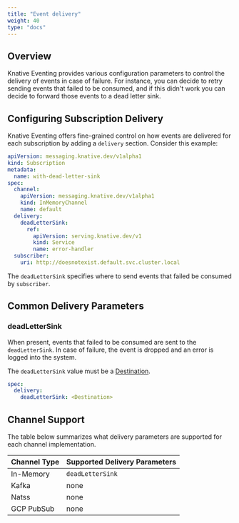 ```yaml
---
title: "Event delivery"
weight: 40
type: "docs"
---
```


## Overview

Knative Eventing provides various configuration parameters to control the delivery
of events in case of failure. For instance, you can decide to retry sending events
that failed to be consumed, and if this didn't work you can decide to forward those
events to a dead letter sink.

## Configuring Subscription Delivery

Knative Eventing offers fine-grained control on how events are delivered for each subscription by adding a `delivery` section. Consider this example:

```yaml
apiVersion: messaging.knative.dev/v1alpha1
kind: Subscription
metadata:
  name: with-dead-letter-sink
spec:
  channel:
    apiVersion: messaging.knative.dev/v1alpha1
    kind: InMemoryChannel
    name: default
  delivery:
    deadLetterSink:
      ref:
        apiVersion: serving.knative.dev/v1
        kind: Service
        name: error-handler
  subscriber:
    uri: http://doesnotexist.default.svc.cluster.local
```

The `deadLetterSink` specifies where to send events that failed be consumed by `subscriber`.

## Common Delivery Parameters

### deadLetterSink

When present, events that failed to be consumed are sent to the `deadLetterSink`.
In case of failure, the event is dropped and an error is logged into the system.

The `deadLetterSink` value must be a [Destination](https://pkg.go.dev/knative.dev/pkg/apis/duck/v1#Destination).

```yaml
spec:
  delivery:
    deadLetterSink: <Destination>
```

## Channel Support

The table below summarizes what delivery parameters are supported for each channel implementation.

| Channel Type | Supported Delivery Parameters |
| - | - |
| In-Memory | `deadLetterSink` |
| Kafka | none |
| Natss | none |
| GCP PubSub | none |
